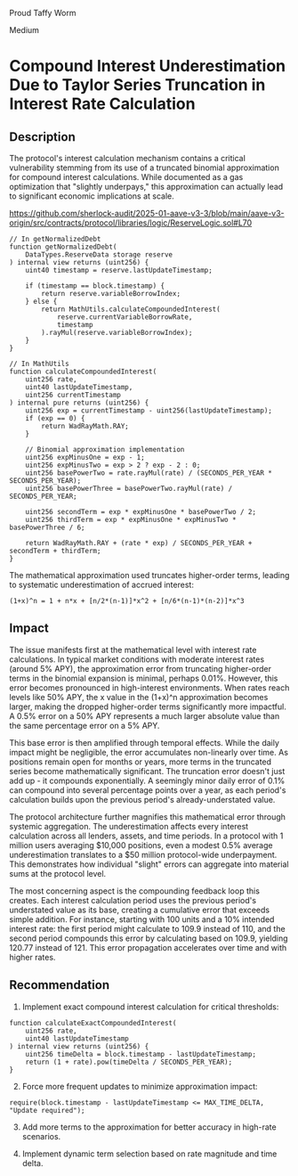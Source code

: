 Proud Taffy Worm

Medium

# Compound Interest Underestimation Due to Taylor Series Truncation in Interest Rate Calculation

## Description
The protocol's interest calculation mechanism contains a critical vulnerability stemming from its use of a truncated binomial approximation for compound interest calculations. While documented as a gas optimization that "slightly underpays," this approximation can actually lead to significant economic implications at scale.

https://github.com/sherlock-audit/2025-01-aave-v3-3/blob/main/aave-v3-origin/src/contracts/protocol/libraries/logic/ReserveLogic.sol#L70

```solidity
// In getNormalizedDebt
function getNormalizedDebt(
    DataTypes.ReserveData storage reserve
) internal view returns (uint256) {
    uint40 timestamp = reserve.lastUpdateTimestamp;

    if (timestamp == block.timestamp) {
        return reserve.variableBorrowIndex;
    } else {
        return MathUtils.calculateCompoundedInterest(
            reserve.currentVariableBorrowRate, 
            timestamp
        ).rayMul(reserve.variableBorrowIndex);
    }
}

// In MathUtils
function calculateCompoundedInterest(
    uint256 rate,
    uint40 lastUpdateTimestamp,
    uint256 currentTimestamp
) internal pure returns (uint256) {
    uint256 exp = currentTimestamp - uint256(lastUpdateTimestamp);
    if (exp == 0) {
        return WadRayMath.RAY;
    }
    
    // Binomial approximation implementation
    uint256 expMinusOne = exp - 1;
    uint256 expMinusTwo = exp > 2 ? exp - 2 : 0;
    uint256 basePowerTwo = rate.rayMul(rate) / (SECONDS_PER_YEAR * SECONDS_PER_YEAR);
    uint256 basePowerThree = basePowerTwo.rayMul(rate) / SECONDS_PER_YEAR;
    
    uint256 secondTerm = exp * expMinusOne * basePowerTwo / 2;
    uint256 thirdTerm = exp * expMinusOne * expMinusTwo * basePowerThree / 6;
    
    return WadRayMath.RAY + (rate * exp) / SECONDS_PER_YEAR + secondTerm + thirdTerm;
}
```


The mathematical approximation used truncates higher-order terms, leading to systematic underestimation of accrued interest:
```solidity
(1+x)^n = 1 + n*x + [n/2*(n-1)]*x^2 + [n/6*(n-1)*(n-2)]*x^3
```

## Impact

The issue manifests first at the mathematical level with interest rate calculations. In typical market conditions with moderate interest rates (around 5% APY), the approximation error from truncating higher-order terms in the binomial expansion is minimal, perhaps 0.01%. However, this error becomes pronounced in high-interest environments. When rates reach levels like 50% APY, the x value in the (1+x)^n approximation becomes larger, making the dropped higher-order terms significantly more impactful. A 0.5% error on a 50% APY represents a much larger absolute value than the same percentage error on a 5% APY.

This base error is then amplified through temporal effects. While the daily impact might be negligible, the error accumulates non-linearly over time. As positions remain open for months or years, more terms in the truncated series become mathematically significant. The truncation error doesn't just add up - it compounds exponentially. A seemingly minor daily error of 0.1% can compound into several percentage points over a year, as each period's calculation builds upon the previous period's already-understated value.

The protocol architecture further magnifies this mathematical error through systemic aggregation. The underestimation affects every interest calculation across all lenders, assets, and time periods. In a protocol with 1 million users averaging $10,000 positions, even a modest 0.5% average underestimation translates to a $50 million protocol-wide underpayment. This demonstrates how individual "slight" errors can aggregate into material sums at the protocol level.

The most concerning aspect is the compounding feedback loop this creates. Each interest calculation period uses the previous period's understated value as its base, creating a cumulative error that exceeds simple addition. For instance, starting with 100 units and a 10% intended interest rate: the first period might calculate to 109.9 instead of 110, and the second period compounds this error by calculating based on 109.9, yielding 120.77 instead of 121. This error propagation accelerates over time and with higher rates.

## Recommendation

1. Implement exact compound interest calculation for critical thresholds:
```solidity
function calculateExactCompoundedInterest(
    uint256 rate,
    uint40 lastUpdateTimestamp
) internal view returns (uint256) {
    uint256 timeDelta = block.timestamp - lastUpdateTimestamp;
    return (1 + rate).pow(timeDelta / SECONDS_PER_YEAR);
}
```

2. Force more frequent updates to minimize approximation impact:
```solidity
require(block.timestamp - lastUpdateTimestamp <= MAX_TIME_DELTA, "Update required");
```

3. Add more terms to the approximation for better accuracy in high-rate scenarios.

4. Implement dynamic term selection based on rate magnitude and time delta.